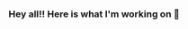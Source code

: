### Hey all!! Here is what I'm working on 👋

<!--
**Anuvarshini027/Anuvarshini027** is a ✨ _special_ ✨ repository because its `README.md` (this file) appears on your GitHub profile.

Here are some ideas to get you started:

- 🔭 I’m currently pursuing my B.Tech in Artificial Intelligence
- 🌱 I’m currently learning AI, ML, DL, Signal and Image Processing, NLP and many more
- 👯 I’m looking to collaborate on ...
- 🤔 I’m looking for help with ...
- 💬 Ask me about ...
- 📫 How to reach me: ...
- 😄 Pronouns: ...
- ⚡ Fun fact: ...
-->
